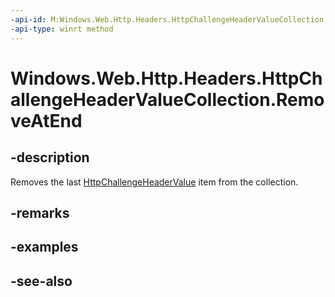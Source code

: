 ```yaml
---
-api-id: M:Windows.Web.Http.Headers.HttpChallengeHeaderValueCollection.RemoveAtEnd
-api-type: winrt method
---
```


<!-- Method syntax
public void RemoveAtEnd()
-->

# Windows.Web.Http.Headers.HttpChallengeHeaderValueCollection.RemoveAtEnd

## -description
Removes the last [HttpChallengeHeaderValue](httpchallengeheadervalue.md) item from the collection.

## -remarks

## -examples

## -see-also
